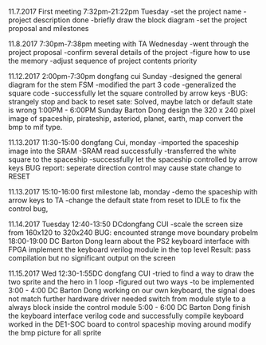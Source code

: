 11.7.2017 First meeting 7:32pm-21:22pm Tuesday
	-set the project name
	-project description done
	-briefly draw the block diagram
	-set the project proposal and milestones

11.8.2017 7:30pm-7:38pm meeting with TA Wednesday 
	-went through the project proposal
	-confirm several details of the project
	-figure how to use the memory
	-adjust sequence of project contents priority 

11.12.2017 2:00pm-7:30pm dongfang cui  Sunday
	-designed the general diagram for the stem FSM
	-modified the part 3 code 
	-generalized the square code
	-successfully let the square controlled by arrow keys
	-BUG: strangely stop and back to reset sate: Solved, maybe latch or default state is wrong
	1:00PM - 6:00PM Sunday Barton Dong
design the 320 x 240 pixel image of spaceship, pirateship, asteriod, planet, earth, map
convert the bmp to mif type.

11.13.2017 11:30-15:00 dongfang Cui, monday
	-imported the spaceship image into the SRAM
	-SRAM read successfully
	-transferred the white square to the spaceship
	-successfully let the spaceship controlled by arrow keys
BUG report: seperate direction control may cause state change to RESET

11.13.2017 15:10-16:00  first milestone lab, monday
	-demo the spaceship with arrow keys to TA
	-change the default state from reset to IDLE to fix the control bug, 

11.14.2017 Tuesday 12:40-13:50 DCdongfang CUI
	-scale the screen size from 160x120 to 320x240
	BUG: encounted strange move boundary probelm
		         18:00-19:00 DC Barton Dong
learn about the PS2 keyboard interface with FPGA
implement the keyboard verilog module in the top level
Result: pass compilation but no significant output on the screen

11.15.2017 Wed 12:30-1:55DC dongfang CUI
	-tried to find a way to draw the two sprite and the hero in 1 loop
	-figured out two ways
	-to be implemented
	3:00 - 4:00 DC Barton Dong
working on our own keyboard, the signal does not match further hardware driver needed
switch from module style to a always block inside the control module
	5:00 - 6:00 DC Barton Dong
finish the keyboard interface verilog code and successfully compile
keyboard worked in the DE1-SOC board to control spaceship moving around 
modify the bmp picture for all sprite	






